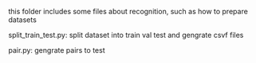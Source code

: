 this folder includes some files about recognition, such as how to prepare datasets

split_train_test.py:
    split dataset into train val test and gengrate csvf files

pair.py:
    gengrate pairs to test